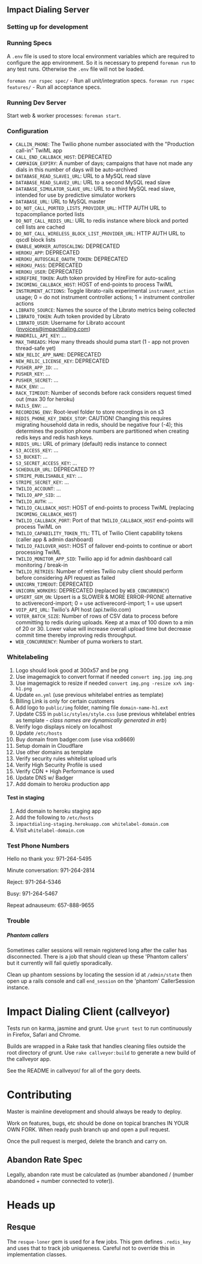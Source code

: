 ## Impact Dialing Server

### Setting up for development

### Running Specs

A `.env` file is used to store local environment variables which are required to configure the app environment. So it is necessary to prepend `foreman run` to any test runs. Otherwise the `.env` file will not be loaded.

`foreman run rspec spec/` - Run all unit/integration specs.
`foreman run rspec features/` - Run all acceptance specs.

### Running Dev Server

Start web & worker processes: `foreman start`.

### Configuration

- `CALLIN_PHONE`: The Twilio phone number associated with the "Production call-in" TwiML app
- `CALL_END_CALLBACK_HOST`: DEPRECATED
- `CAMPAIGN_EXPIRY`: A number of days; campaigns that have not made any dials in this number of days will be auto-archived
- `DATABASE_READ_SLAVE1_URL`: URL to a MySQL read slave
- `DATABASE_READ_SLAVE2_URL`: URL to a second MySQL read slave
- `DATABASE_SIMULATOR_SLAVE_URL`: URL to a third MySQL read slave, intended for use by predictive simulator workers
- `DATABASE_URL`: URL to MySQL master
- `DO_NOT_CALL_PORTED_LISTS_PROVIDER_URL`: HTTP AUTH URL to tcpacompliance ported lists
- `DO_NOT_CALL_REDIS_URL`: URL to redis instance where block and ported cell lists are cached
- `DO_NOT_CALL_WIRELESS_BLOCK_LIST_PROVIDER_URL`: HTTP AUTH URL to qscdl block lists
- `ENABLE_WORKER_AUTOSCALING`: DEPRECATED
- `HEROKU_APP`: DEPRECATED
- `HEROKU_AUTOSCALE_OAUTH_TOKEN`: DEPRECATED
- `HEROKU_PASS`: DEPRECATED
- `HEROKU_USER`: DEPRECATED
- `HIREFIRE_TOKEN`: Auth token provided by HireFire for auto-scaling
- `INCOMING_CALLBACK_HOST`: HOST of end-points to process TwiML
- `INSTRUMENT_ACTIONS`: Toggle librato-rails experimental `instrument_action` usage; 0 = do not instrument controller actions; 1 = instrument controller actions
- `LIBRATO_SOURCE`: Names the source of the Librato metrics being collected
- `LIBRATO_TOKEN`: Auth token provided by Librato
- `LIBRATO_USER`: Username for Librato account (invoices@impactdialing.com)
- `MANDRILL_API_KEY`: ...
- `MAX_THREADS`: How many threads should puma start (1 - app not proven thread-safe yet)
- `NEW_RELIC_APP_NAME`: DEPRECATED
- `NEW_RELIC_LICENSE_KEY`: DEPRECATED
- `PUSHER_APP_ID`: ...
- `PUSHER_KEY`: ...
- `PUSHER_SECRET`: ...
- `RACK_ENV`: ...
- `RACK_TIMEOUT`: Number of seconds before rack considers request timed out (max 30 for heroku)
- `RAILS_ENV`: ...
- `RECORDING_ENV`: Root-level folder to store recordings in on s3
- `REDIS_PHONE_KEY_INDEX_STOP`: CAUTION! Changing this requires migrating household data in redis, should be negative four (-4); this determines the position phone numbers are partitioned when creating redis keys and redis hash keys.
- `REDIS_URL`: URL of primary (default) redis instance to connect
- `S3_ACCESS_KEY`: ...
- `S3_BUCKET`: ...
- `S3_SECRET_ACCESS_KEY`: ...
- `SCHEDULER_URL`: DEPRECATED ??
- `STRIPE_PUBLISHABLE_KEY`: ...
- `STRIPE_SECRET_KEY`: ...
- `TWILIO_ACCOUNT`: ...
- `TWILIO_APP_SID`: ...
- `TWILIO_AUTH`: ...
- `TWILIO_CALLBACK_HOST`: HOST of end-points to process TwiML (replacing `INCOMING_CALLBACK_HOST`)
- `TWILIO_CALLBACK_PORT`: Port of that `TWILIO_CALLBACK_HOST` end-points will process TwiML on
- `TWILIO_CAPABILITY_TOKEN_TTL`: TTL of Twilio Client capability tokens (caller app & admin dashboard)
- `TWILIO_FAILOVER_HOST`: HOST of failover end-points to continue or abort processing TwiML
- `TWILIO_MONITOR_APP_SID`: Twilio app id for admin dashboard call monitoring / break-in
- `TWILIO_RETRIES`: Number of retries Twilio ruby client should perform before considering API request as failed
- `UNICORN_TIMEOUT`: DEPRECATED
- `UNICORN_WORKERS`: DEPRECATED (replaced by `WEB_CONCURRENCY`)
- `UPSERT_GEM_ON`: Upsert is a SLOWER & MORE ERROR-PRONE alternative to activerecord-import; 0 = use activerecord-import; 1 = use upsert
- `VOIP_API_URL`: Twilio's API host (api.twilio.com)
- `VOTER_BATCH_SIZE`: Number of rows of CSV data to process before committing to redis during uploads. Keep at a max of 100 down to a min of 20 or 30. Lower value will increase overall upload time but decrease commit time thereby improving redis throughput.
- `WEB_CONCURRENCY`: Number of puma workers to start.

### Whitelabeling

1. Logo should look good at 300x57 and be png
  1. Use imagemagick to convert format if needed `convert img.jpg img.png`
  1. Use imagemagick to resize if needed `convert img.png -resize xx% img-h1.png`
1. Update `en.yml` (use previous whitelabel entries as template)
  1. Billing Link is only for certain customers
1. Add logo to `public/img` folder, naming file `domain-name-h1.ext`
1. Update CSS in `public/styles/style.css` (use previous whitelabel entries as template - *class names are dynamically generated in erb*)
1. Verify logo displays nicely on localhost
  1. Update `/etc/hosts`
1. Buy domain from badger.com (use visa xx8669)
1. Setup domain in Cloudflare
  1. Use other domains as template
  1. Verify security rules whitelist upload urls
  1. Verify High Security Profile is used
  1. Verify CDN + High Performance is used
  1. Update DNS w/ Badger
1. Add domain to heroku production app

#### Test in staging

1. Add domain to heroku staging app
1. Add the following to `/etc/hosts`
  1. `impactdialing-staging.herokuapp.com whitelabel-domain.com`
1. Visit `whitelabel-domain.com`

### Test Phone Numbers

Hello no thank you: 971-264-5495

Minute conversation: 971-264-2814

Reject: 971-264-5346

Busy: 971-264-5467

Repeat adnauseum: 657-888-9655

### Trouble

##### Phantom callers

Sometimes caller sessions will remain registered long after the caller has disconnected. There is a job that should clean up these 'Phantom callers' but it currently will fail quietly sporadically.

Clean up phantom sessions by locating the session id at `/admin/state` then open up a rails console and call `end_session` on the 'phantom' CallerSession instance.

# Impact Dialing Client (callveyor)

Tests run on karma, jasmine and grunt. Use `grunt test` to run continuously in Firefox, Safari and Chrome.

Builds are wrapped in a Rake task that handles cleaning files outside the root directory of grunt. Use `rake callveyor:build` to generate a new build of the callveyor app.

See the README in callveyor/ for all of the gory deets.

# Contributing

Master is mainline development and should always be ready to deploy.

Work on features, bugs, etc should be done on topical branches IN YOUR OWN FORK. When ready push branch up and open a pull request.

Once the pull request is merged, delete the branch and carry on.

## Abandon Rate Spec

Legally, abandon rate must be calculated as (number abandoned / (number abandoned + number connected to voter)).

# Heads up

## Resque

The `resque-loner` gem is used for a few jobs. This gem defines `.redis_key` and uses that to track job uniqueness. Careful not to override this in implementation classes.
